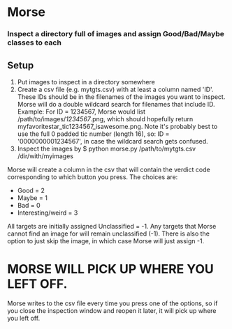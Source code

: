 # Morse 

### Inspect a directory full of images and assign Good/Bad/Maybe classes to each

## Setup
1. Put images to inspect in a directory somewhere
2. Create a csv file (e.g. mytgts.csv) with at least a column named 'ID'. These IDs should be in the filenames of the images you want to inspect. Morse will do a double wildcard search for filenames that include ID. 
Example: 
For ID = 1234567, Morse would list /path/to/images/*1234567*.png, which should hopefully return  myfavoritestar_tic1234567_isawesome.png. 
Note it's probably best to use the full 0 padded tic number (length 16), so: ID = '0000000001234567', in case the wildcard search gets confused.
3. Inspect the images by
$ python morse.py /path/to/mytgts.csv /dir/with/myimages

Morse will create a column in the csv that will contain the verdict code corresponding to which button you press. The choices are:
- Good = 2
- Maybe = 1
- Bad = 0
- Interesting/weird = 3

All targets are initially assigned Unclassified = -1. Any targets that Morse cannot find an image for will remain unclassified (-1). There is also the option to just skip the image, in which case Morse will just assign -1. 

# MORSE WILL PICK UP WHERE YOU LEFT OFF.
Morse writes to the csv file every time you press one of the options, so if you close the inspection window and reopen it later, it will pick up where you left off. 
